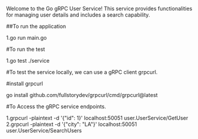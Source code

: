 Welcome to the Go gRPC User Service! This service provides functionalities for managing user details and includes a search capability.

##To run the application

1.go run main.go

#To run the test

1.go test ./service


#To test the service locally, we can use a gRPC client grpcurl.

#install grpcurl

 go install github.com/fullstorydev/grpcurl/cmd/grpcurl@latest

#To Access the gRPC service endpoints.

1.grpcurl -plaintext -d '{\"id\": 1}' localhost:50051 user.UserService/GetUser
2.grpcurl -plaintext -d '{\"city\": \"LA\"}' localhost:50051 user.UserService/SearchUsers



